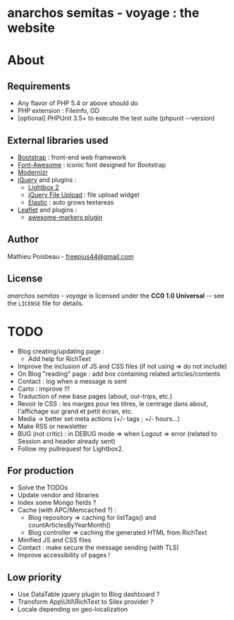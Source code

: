 anarchos semitas - voyage : the website
=======================================

About
=====

Requirements
------------

- Any flavor of PHP 5.4 or above should do
- PHP extension : Fileinfo, GD
- [optional] PHPUnit 3.5+ to execute the test suite (phpunit --version)

External libraries used
-----------------------

* [Bootstrap](http://twitter.github.io/bootstrap/) : front-end web framework
* [Font-Awesome](http://fortawesome.github.io/Font-Awesome/) : iconic font designed for Bootstrap
* [Modernizr](http://modernizr.com/)
* [jQuery](http://jquery.com/) and plugins :
  * [Lightbox 2](http://lokeshdhakar.com/projects/lightbox2/)
  * [jQuery File Upload](http://blueimp.github.io/jQuery-File-Upload/) : file upload widget
  * [Elastic](http://unwrongest.com/projects/elastic/) : auto grows textareas
* [Leaflet](http://leafletjs.com/) and plugins :
  * [awesome-markers plugin](https://github.com/lvoogdt/Leaflet.awesome-markers)

Author
------

Mathieu Poisbeau - <freepius44@gmail.com>

License
-------

*anarchos semitas - voyage* is licensed under the **CC0 1.0 Universal** -- see the `LICENSE` file for details.


TODO
====

* Blog creating/updating page :
  * Add help for RichText
* Improve the inclusion of JS and CSS files (if not using => do not include)
* On Blog "reading" page : add box containing related articles/contents
* Contact : log when a message is sent
* Carto : improve !!!
* Traduction of new base pages (about, our-trips, etc.)
* Revoir le CSS : les marges pour les titres, le centrage dans about, l'affichage sur grand et petit écran, etc.
* Media -> better set meta actions (+/- tags ; +/- hours...)
* Make RSS or newsletter
* BUG (not critic) : in DEBUG mode => when Logout => error (related to Session and header already sent)
* Follow my pullrequest for Lightbox2.

For production
--------------

* Solve the TODOs
* Update vendor and libraries
* Index some Mongo fields ?
* Cache (with APC/Memcached ?) :
  * Blog repository => caching for listTags() and countArticlesByYearMonth()
  * Blog controller => caching the generated HTML from RichText
* Minified JS and CSS files
* Contact : make secure the message sending (with TLS)
* Improve accessibility of pages !

Low priority
------------

* Use DataTable jquery plugin to Blog dashboard ?
* Transform App\Util\RichText to Silex provider ?
* Locale depending on geo-localization
